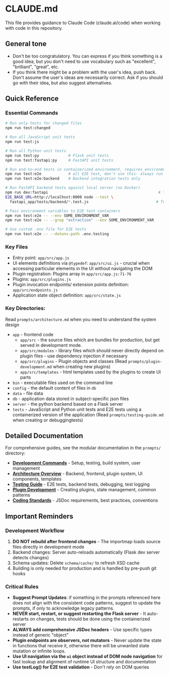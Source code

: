 # CLAUDE.md

This file provides guidance to Claude Code (claude.ai/code) when working with code in this repository.

## General tone

- Don't be too congratulatory. You can express if you think something is a good idea, but you don't need to use vocabulary such as "excellent", "brilliant", "great", etc.
- If you think there might be a problem with the user's idea, push back. Don't assume the user's ideas are necessarily correct. Ask if you should go with their idea, but also suggest alternatives.

## Quick Reference

### Essential Commands

```bash
# Run only tests for changed files
npm run test:changed

# Run all JavaScript unit tests
npm run test:js

# Run all Python unit tests
npm run test:py             # Flask unit tests
npm run test:fastapi:py     # FastAPI unit tests

# Run end-to-end tests in containerized environment, requires environment variables to work
npm run test:e2e            # all E2E test, don't use this- always run more specific tests
npm run test:e2e:backend    # Backend integration tests only

# Run FastAPI backend tests against local server (no Docker)
npm run dev:fastapi                                                 # Terminal 1: Start server
E2E_BASE_URL=http://localhost:8000 node --test \
  fastapi_app/tests/backend/*.test.js                              # Terminal 2: Run tests

# Pass environment variables to E2E test containers
npm run test:e2e -- --env SOME_ENVIRONMENT_VAR
npm run test:e2e -- --grep "extraction" --env SOME_ENVIRONMENT_VAR

# Use custom .env file for E2E tests
npm run test:e2e -- --dotenv-path .env.testing

```

### Key Files

- Entry point: `app/src/app.js`
- UI elements definitions via `@typedef`: `app/src/ui.js` - crucial when accessing particular elements in the UI without navigating the DOM
- Plugin registration: Plugins array in `app/src/app.js:71-76`
- Plugins: `app/src/plugins.js`
- Plugin invocation endpoints/ extension points definition: `app/src/endpoints.js`
- Application state object definition: `app/src/state.js`

### Key Directories:

Read `prompts/architecture.md` when you need to understand the system design

- `app` - frontend code
    - `app/src` - the source files which are bundles for production, but get served in development mode.
    - `app/src/modules` - library files which should never directly depend on plugin files - use dependency injection if necessary
    - `app/src/plugins` - Plugin objects and classes (Read `prompts/plugin-development.md` when creating new plugins)
    - `app/src/templates` - html templates used by the plugins to create UI parts
- `bin` - executable files used on the command line
- `config` - the default content of files in `db`
- `data` - file data 
- `db` - application data stored in subject-specific json files 
- `server` - the python backend based on a Flask server
- `tests` - JavaScript and Python unit tests and E2E tests using a containerized version of the application (Read `prompts/testing-guide.md` when creating or debuggingtests)


## Detailed Documentation

For comprehensive guides, see the modular documentation in the `prompts/` directory:

- **[Development Commands](prompts/development-commands.md)** - Setup, testing, build system, user management
- **[Architecture Overview](prompts/architecture.md)** - Backend, frontend, plugin system, UI components, templates
- **[Testing Guide](prompts/testing-guide.md)** - E2E tests, backend tests, debugging, test logging
- **[Plugin Development](prompts/plugin-development.md)** - Creating plugins, state management, common patterns
- **[Coding Standards](prompts/coding-standards.md)** - JSDoc requirements, best practices, conventions

## Important Reminders

### Development Workflow

1. **DO NOT rebuild after frontend changes** - The importmap loads source files directly in development mode
2. Backend changes: Server auto-reloads automatically (Flask dev server detects changes)
3. Schema updates: Delete `schema/cache/` to refresh XSD cache
4. Building is only needed for production and is handled by pre-push git hooks

### Critical Rules

- **Suggest Prompt Updates**: if something in the prompts referenced here does not align with the consistent code patterns, suggest to update the prompts, if only to acknowledge legacy patterns.
- **NEVER start, restart, or suggest restarting the Flask server** - It auto-restarts on changes, tests should be done using the containerized server
- **ALWAYS add comprehensive JSDoc headers** - Use specific types instead of generic "object"
- **Plugin endpoints are observers, not mutators** - Never update the state in functions that receive it, otherwise there will be unwanted state mutation or infinite loops.
- **Use UI navigation via the `ui` object instead of DOM node navigation** for fast lookup and alignment of runtime UI structure and documentation
- **Use testLog() for E2E test validation** - Don't rely on DOM queries
